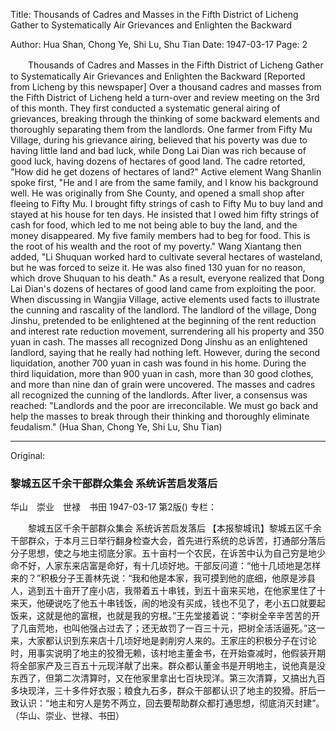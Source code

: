 Title: Thousands of Cadres and Masses in the Fifth District of Licheng Gather to Systematically Air Grievances and Enlighten the Backward

Author: Hua Shan, Chong Ye, Shi Lu, Shu Tian
Date: 1947-03-17
Page: 2

　　Thousands of Cadres and Masses in the Fifth District of Licheng Gather to Systematically Air Grievances and Enlighten the Backward
    [Reported from Licheng by this newspaper] Over a thousand cadres and masses from the Fifth District of Licheng held a turn-over and review meeting on the 3rd of this month. They first conducted a systematic general airing of grievances, breaking through the thinking of some backward elements and thoroughly separating them from the landlords. One farmer from Fifty Mu Village, during his grievance airing, believed that his poverty was due to having little land and bad luck, while Dong Lai Dian was rich because of good luck, having dozens of hectares of good land. The cadre retorted, "How did he get dozens of hectares of land?" Active element Wang Shanlin spoke first, "He and I are from the same family, and I know his background well. He was originally from She County, and opened a small shop after fleeing to Fifty Mu. I brought fifty strings of cash to Fifty Mu to buy land and stayed at his house for ten days. He insisted that I owed him fifty strings of cash for food, which led to me not being able to buy the land, and the money disappeared. My five family members had to beg for food. This is the root of his wealth and the root of my poverty." Wang Xiantang then added, "Li Shuquan worked hard to cultivate several hectares of wasteland, but he was forced to seize it. He was also fined 130 yuan for no reason, which drove Shuquan to his death." As a result, everyone realized that Dong Lai Dian's dozens of hectares of good land came from exploiting the poor. When discussing in Wangjia Village, active elements used facts to illustrate the cunning and rascality of the landlord. The landlord of the village, Dong Jinshu, pretended to be enlightened at the beginning of the rent reduction and interest rate reduction movement, surrendering all his property and 350 yuan in cash. The masses all recognized Dong Jinshu as an enlightened landlord, saying that he really had nothing left. However, during the second liquidation, another 700 yuan in cash was found in his home. During the third liquidation, more than 900 yuan in cash, more than 30 good clothes, and more than nine dan of grain were uncovered. The masses and cadres all recognized the cunning of the landlords. After liver, a consensus was reached: "Landlords and the poor are irreconcilable. We must go back and help the masses to break through their thinking and thoroughly eliminate feudalism."
     (Hua Shan, Chong Ye, Shi Lu, Shu Tian)



<hr /> 

Original: 


### 黎城五区千余干部群众集会  系统诉苦启发落后
华山　崇业　世禄　书田
1947-03-17
第2版()
专栏：

　　黎城五区千余干部群众集会
    系统诉苦启发落后
    【本报黎城讯】黎城五区千余干部群众，于本月三日举行翻身检查大会，首先进行系统的总诉苦，打通部分落后分子思想，使之与地主彻底分家。五十亩村一个农民，在诉苦中认为自己穷是地少命不好，人家东来店富是命好，有十几顷好地。干部反问道：“他十几顷地是怎样来的？”积极分子王善林先说：“我和他是本家，我可摸到他的底细，他原是涉县人，逃到五十亩开了座小店，我带着五十串钱，到五十亩来买地，在他家里住了十来天，他硬说吃了他五十串钱饭，闹的地没有买成，钱也不见了，老小五口就要起饭来，这就是他的富根，也就是我的穷根。”王先堂接着说：“李树全辛辛苦苦的开了几亩荒地，也叫他强占过去了；还无故罚了一百三十元，把树全活活逼死。”这一来，大家都认识到东来店十几顷好地是剥削穷人来的。王家庄的积极分子在讨论时，用事实说明了地主的狡猾无赖，该村地主董金书，在开始查减时，他假装开期将全部家产及三百五十元现洋献了出来。群众都认董金书是开明地主，说他真是没东西了，但第二次清算时，又在他家里拿出七百块现洋。第三次清算，又搞出九百多块现洋，三十多件好衣服；粮食九石多，群众干部都认识了地主的狡猾。肝后一致认识：“地主和穷人是势不两立，回去要帮助群众都打通思想，彻底消灭封建”。
     （华山、崇业、世禄、书田）

